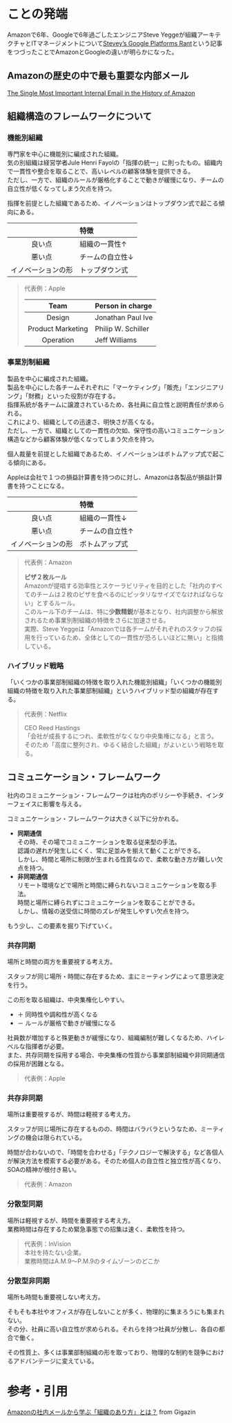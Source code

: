 # ことの発端

Amazonで6年、Googleで6年過ごしたエンジニアSteve Yeggeが組織アーキテクチャとITマネージメントについて[Stevey’s Google Platforms Rant](https://gist.github.com/chitchcock/1281611)という記事をつづったことでAmazonとGoogleの違いが明らかになった。

## Amazonの歴史の中で最も重要な内部メール

[The Single Most Important Internal Email in the History of Amazon
](https://www.sametab.com/blog/frameworks-for-remote-working)

## 組織構造のフレームワークについて

### 機能別組織

専門家を中心に機能別に編成された組織。  
気の別組織は経営学者Jule Henri Fayolの「指揮の統一」に則ったもの。組織内で一貫性や整合を取ることで、高いレベルの顧客体験を提供できる。  
ただし、一方で、組織のルールが厳格化することで動きが緩慢になり、チームの自立性が低くなってしまう欠点を持つ。  

指揮を前提とした組織であるため、イノベーションはトップダウン式で起こる傾向にある。

||特徴|
|:--:|:--|
|良い点|組織の一貫性↑|
|悪い点|チームの自立性↓|
|イノベーションの形|トップダウン式|

> 代表例：Apple
> 
> |Team|Person in charge|
> |:--:|:--|
> |Design|Jonathan Paul Ive|
> |Product Marketing|Philip W. Schiller|
> |Operation|Jeff Williams|

### 事業別制組織

製品を中心に編成された組織。  
製品を中心にした各チームそれぞれに「マーケティング」「販売」「エンジニアリング」「財務」といった役割が存在する。  
指揮系統が各チームに譲渡されているため、各社員に自立性と説明責任が求められる。  
これにより、組織としての迅速さ、明快さが高くなる。  
ただし、一方で、組織としての一貫性の欠如、保守性の高いコミュニケーション構造などから顧客体験が低くなってしまう欠点を持つ。

個人裁量を前提とした組織であるため、イノベーションはボトムアップ式で起こる傾向にある。

Appleは会社で１つの損益計算書を持つのに対し、Amazonは各製品が損益計算書を持つことになる。

||特徴|
|:--:|:--|
|良い点|組織の一貫性↓|
|悪い点|チームの自立性↑|
|イノベーションの形|ボトムアップ式|

> 代表例：Amazon  
>
> **ピザ２枚ルール**  
> Amazonが提唱する効率性とスケーラビリティを目的とした「社内のすべてのチームは２枚のピザを食べるのにピッタリなサイズでなければならない」とするルール。  
> このルール下のチームは、特に**少数精鋭**が基本となり、社内調整から解放されるため事業別制組織の特徴をさらに加速させる。  
> 実際、Steve Yeggeは「Amazonでは各チームがそれぞれのスタッフの採用を行っているため、全体としての一貫性が恐ろしいほどに無い」と指摘している。

### ハイブリッド戦略

「いくつかの事業部制組織の特徴を取り入れた機能別組織」「いくつかの機能別組織の特徴を取り入れた事業部制組織」というハイブリッド型の組織が存在する。

> 代表例：Netflix
> 
> CEO Reed Hastings  
> 「会社が成長するにつれ、柔軟性がなくなり中央集権になる」と言う。  
> そのため「高度に整列され、ゆるく結合した組織」がよいという戦略を取る。

## コミュニケーション・フレームワーク

社内のコミュニケーション・フレームワークは社内のポリシーや手続き、インターフェイスに影響を与える。  

コミュニケーション・フレームワークは大きく以下に分かれる。  

- **同期通信**  
  その時、その場でコミュニケーションを取る従来型の手法。  
  認識の遅れが発生しにくく、常に足並みを揃えて動くことができる。  
  しかし、時間と場所に制限が生まれる性質なので、柔軟な動き方が難しい欠点を持つ。
- **非同期通信**  
  リモート環境などで場所と時間に縛られないコミュニケーションを取る手法。  
  時間と場所に縛られずにコミュニケーションを取ることができる。  
  しかし、情報の送受信に時間のズレが発生しやすい欠点を持つ。

もう少し、この要素を掘り下げていく。

### 共存同期

場所と時間の両方を重要視する考え方。  

スタッフが同じ場所・時間に存在するため、主にミーティングによって意思決定を行う。

この形を取る組織は、中央集権化しやすい。

- ＋ 同時性や調和性が高くなる
- － ルールが厳格で動きが緩慢になる

社員数が増加すると殊更動きが緩慢になり、組織編制が難しくなるため、ハイレベルな指揮者が必要。  
また、共存同期を採用する場合、中央集権の性質から事業部制組織や非同期通信の採用が困難となる。

> 代表例：Apple

### 共存非同期

場所は重要視するが、時間は軽視する考え方。

スタッフが同じ場所に存在するものの、時間はバラバラというなため、ミーティングの機会は限られている。

時間が合わないので、「時間を合わせる」「テクノロジーで解決する」など各個人が解決方法を模索する必要がある。そのため個人の自立性と独立性が高くなり、SOAの精神が根付き易い。  

> 代表例：Amazon

### 分散型同期

場所は軽視するが、時間を重要視する考え方。  
業務時間は存在するため緊急事態での招集は速く、柔軟性を持つ。

> 代表例：InVision  
> 本社を持たない企業。  
> 業務時間はA.M.9～P.M.9のタイムゾーンのどこか


### 分散型非同期

場所も時間も重要視しない考え方。  

そもそも本社やオフィスが存在しないことが多く、物理的に集まろうにも集まれない。  
その分、社員に高い自立性が求められる。それらを持つ社員が分散し、各自の都合で働く。  

その性質上、多くは事業部制組織の形を取っており、物理的な制約を競争におけるアドバンテージに変えている。


# 参考・引用

[Amazonの社内メールから学ぶ「組織のあり方」とは？](https://gigazine.net/amp/20191003-amazon-internal-email) from Gigazin
